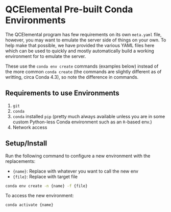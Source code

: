 # QCElemental Pre-built Conda Environments

The QCElemental program has few requirements on its own `meta.yaml` file, however,
you may want to emulate the server side of things on your own. To help make that 
possible, we have provided the various YAML files here which can be used 
to quickly and mostly automatically build a working environment for to emulate 
the server. 

These use the `conda env create` commands (examples below) instead of the 
more common `conda create` (the commands are slightly different as of writting, 
circa Conda 4.3), so note the difference in commands.

## Requirements to use Environments

1. `git`
2. `conda`
3. `conda` installed `pip` (pretty much always available unless you are in 
   some custom Python-less Conda environment such as an `R`-based env.)
4. Network access

## Setup/Install

Run the following command to configure a new environment with the replacements:

* `{name}`: Replace with whatever you want to call the new env
* `{file}`: Replace with target file

```bash
conda env create -n {name} -f {file}
```

To access the new environment:
```bash
conda activate {name}
```

